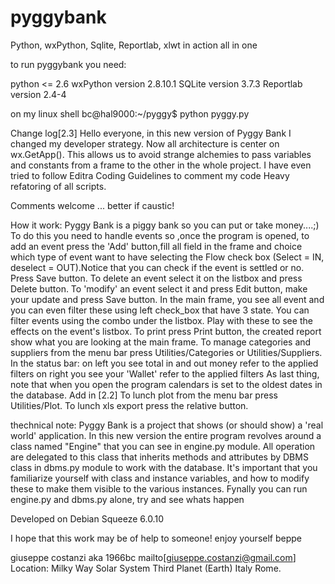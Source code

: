 # pyggybank
Python, wxPython, Sqlite, Reportlab, xlwt in action all in one

to run pyggybank you need:

python <= 2.6
wxPython version 2.8.10.1
SQLite version 3.7.3
Reportlab version 2.4-4

on my linux shell
bc@hal9000:~/pyggy$ python pyggy.py

Change log[2.3]
Hello everyone,
in this new version of Pyggy Bank I changed my developer strategy.
Now all architecture is center on wx.GetApp().
This allows us to avoid strange alchemies to pass variables and constants 
from a frame to the other in the whole project.
I have even tried to follow Editra Coding Guidelines to comment my code
Heavy refatoring of all scripts.

Comments welcome ... better if caustic!


How it work:
Pyggy Bank is a piggy bank so you can put or take money....;)
To do this you need to handle events so ,once the program is opened,
to add an event press the 'Add' button,fill all field in the frame and
choice which type of event want to have selecting the Flow check box
(Select = IN, deselect = OUT).Notice that you can check if the event 
is settled or no.
Press Save button.
To delete an event select it on the listbox and press Delete button.
To 'modify' an event select it and press Edit button, make your update
and press Save button.
In the main frame, you see all event and you can even filter these using 
left check_box that have 3 state.
You can filter events using the combo under the listbox.
Play with these to see the effects on the event's listbox.
To print press Print button, the created report show what you are looking at the 
main frame.
To manage categories and suppliers from the menu bar press Utilities/Categories
or Utilities/Suppliers.
In the status bar:
on left you see total in and out money refer to the applied filters 
on right you see your 'Wallet' refer to the applied filters 
As last thing, note that when you open the program calendars is set to the oldest dates
in the database.
Add in [2.2]
To lunch plot from the menu bar press Utilities/Plot.
To lunch xls export press the relative button.

thechnical note:
Pyggy Bank is a project that shows (or should show) a 'real world' application.
In this new version the entire program revolves around a class named "Engine" 
that you can see in engine.py module.
All  operation are delegated to this class that inherits methods and attributes by
DBMS class in dbms.py module to work with the database.
It's important that you familiarize yourself with class and instance variables, 
and how to modify these to make them visible to the various instances.
Fynally you can run engine.py and dbms.py alone, try and see whats happen

Developed on Debian Squeeze 6.0.10

I hope that this work may be of help to someone!
enjoy yourself
beppe

giuseppe costanzi 
aka 1966bc
mailto[giuseppe.costanzi@gmail.com]
Location: Milky Way Solar System Third Planet (Earth) Italy Rome.




